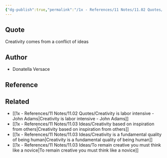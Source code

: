 ```yaml
---
{"dg-publish":true,"permalink":"/1x - References/11 Notes/11.02 Quotes/Creativity comes from a conflict of ideas - Donatella Versace/","title":"Creativity comes from a conflict of ideas - Donatella Versace","noteIcon":"","created":"2023-09-11T08:23:13.708+03:00","updated":"2024-02-14T20:18:46.133+03:00"}
---
```



## Quote
Creativity comes from a conflict of ideas 

## Author
- Donatella Versace

## Reference


## Related
- [[1x - References/11 Notes/11.02 Quotes/Creativity is labor intensive - John Adams\|Creativity is labor intensive - John Adams]]
- [[1x - References/11 Notes/11.03 Ideas/Creativity based on inspiration from others\|Creativity based on inspiration from others]]
- [[1x - References/11 Notes/11.03 Ideas/Creativity is a fundamental quality of being human\|Creativity is a fundamental quality of being human]]
- [[1x - References/11 Notes/11.03 Ideas/To remain creative you must think like a novice\|To remain creative you must think like a novice]]
